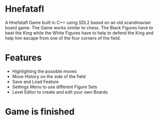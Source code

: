 # Hnefatafl
A Hnefatafl Game built in C++ using SDL2 based on an old scandinavian board game.
The Game works similar to chess. The Black Figures have to beat the King while the White Figures have to help to defend the King and help him escape from one of the four corners of the field.

# Features
* Highlighting the possible moves
* Move History on the side of the field
* Save and Load Feature
* Settings Menu to use different Figure Sets
* Level Editor to create and edit your own Boards

# Game is finished

